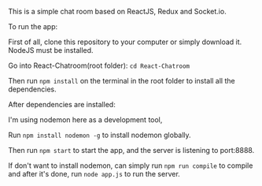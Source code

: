 This is a simple chat room based on ReactJS, Redux and Socket.io.

To run the app:
 
First of all, clone this repository to your computer or simply download it. NodeJS must be installed.

Go into React-Chatroom(root folder): `cd React-Chatroom`

Then run `npm install` on the terminal in the root folder to install all the dependencies.

After dependencies are installed:

I'm using nodemon here as a development tool,

Run `npm install nodemon -g` to install nodemon globally.

Then run `npm start` to start the app, and the server is listening to port:8888.

If don't want to install nodemon, can simply run `npm run compile` to compile and after it's done, run `node app.js` to run the server.